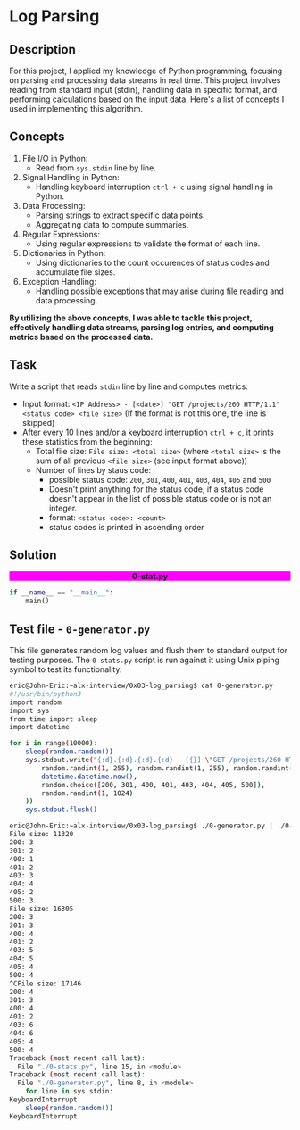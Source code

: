 # Log Parsing
## Description
For this project, I applied my knowledge of Python programming, focusing on parsing and processing data streams in real time. This project involves reading from standard input (stdin), handling data in specific format, and performing calculations based on the input data.
Here's a list of concepts I used in implementing this algorithm.
## Concepts
1. File I/O in Python:<br>
    - Read from `sys.stdin` line by line.
2. Signal Handling in Python:<br>
    - Handling keyboard interruption `ctrl + c` using signal handling in Python.
3. Data Processing:<br>
    - Parsing strings to extract specific data points.
    - Aggregating data to compute summaries.
4. Regular Expressions:<br>
    - Using regular expressions to validate the format of each line.
5. Dictionaries in Python:
    - Using dictionaries to the count occurences of status codes and accumulate file sizes.
6. Exception Handling:
    - Handling possible exceptions that may arise during file reading and data processing.

**By utilizing the above concepts, I was able to tackle this project, effectively handling data streams, parsing log entries, and computing metrics based on the processed data.**

## Task
Write a script that reads `stdin` line by line and computes metrics:<br>
- Input format: `<IP Address> - [<date>] "GET /projects/260 HTTP/1.1" <status code> <file size>` (If the format is not this one, the line is skipped)
- After every 10 lines and/or a keyboard interruption `ctrl + c`, it prints these statistics from the beginning:
    - Total file size: `File size: <total size>` (where `<total size>` is the sum of all previous `<file size>` (see input format above))<br>
    - Number of lines by staus code:
        - possible status code: `200`, `301`, `400`, `401`, `403`, `404`, `405` and `500`
        - Doesn't print anything for the status code, if a status code doesn't appear in the list of possible status code or is not an integer.
        - format: `<status code>: <count>`
        - status codes is printed in ascending order
## Solution
<center><p style="background-color: magenta;color: black"><b>0-stat.py</b></p></center>

```py
if __name__ == "__main__":
    main()
```

## Test file - `0-generator.py`
This file generates random log values and flush them to standard output for testing purposes. The `0-stats.py` script is run against it using Unix piping symbol to test its functionality.

```bash
eric@John-Eric:~alx-interview/0x03-log_parsing$ cat 0-generator.py
#!/usr/bin/python3
import random
import sys
from time import sleep
import datetime

for i in range(10000):
    sleep(random.random())
    sys.stdout.write("{:d}.{:d}.{:d}.{:d} - [{}] \"GET /projects/260 HTTP/1.1\" {} {}\n".format(
        random.randint(1, 255), random.randint(1, 255), random.randint(1, 255), random.randint(1, 255),
        datetime.datetime.now(),
        random.choice([200, 301, 400, 401, 403, 404, 405, 500]),
        random.randint(1, 1024)
    ))
    sys.stdout.flush()

eric@John-Eric:~alx-interview/0x03-log_parsing$ ./0-generator.py | ./0-stats.py
File size: 11320
200: 3
301: 2
400: 1
401: 2
403: 3
404: 4
405: 2
500: 3
File size: 16305
200: 3
301: 3
400: 4
401: 2
403: 5
404: 5
405: 4
500: 4
^CFile size: 17146
200: 4
301: 3
400: 4
401: 2
403: 6
404: 6
405: 4
500: 4
Traceback (most recent call last):
  File "./0-stats.py", line 15, in <module>
Traceback (most recent call last):
  File "./0-generator.py", line 8, in <module>
    for line in sys.stdin:
KeyboardInterrupt
    sleep(random.random())
KeyboardInterrupt
```
